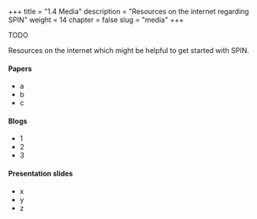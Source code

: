 +++
title = "1.4 Media"
description = "Resources on the internet regarding SPIN"
weight = 14
chapter = false
slug = "media"
+++


TODO

Resources on the internet which might be helpful to get started with SPIN.

#### Papers
* a
* b
* c

#### Blogs
* 1
* 2
* 3

#### Presentation slides
* x
* y
* z



